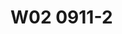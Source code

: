 # W02 0911-2

<!-- # W02 0911-2



我剛從德國回來的時候，我第一個做的研究計畫就是司法院委託做關於，我們稅捐規避行為的研究。那時候我在做結案的報告的時候，在座裡面有一位臺大的老師，那時候因為我還不是臺大的老師，我們有一位臺大的老師。其實那時候基本上，我曾經上過他的課，他就問我一件事，那時候請問柯教授，到底合法跟違法行為在你們稅法裡面是二分的方式還是三，分的方式？就是你既然做規避避稅行為的研究的話，那請問一下到底是除了合法節稅跟違法逃漏稅之外，有沒有第三種類型。避稅行為是三分。還是二分？就合法的話就節稅，違法就逃漏稅，就這樣。那我印象中，那時候我跟他說，可以二分，也可以三分，可以二分，二分就是。違法逃漏稅。那另外一種就是，他不算違法，那只是，因為他沒有隱匿事實，只是要看你到底有沒有所謂，的稅均，規範漏洞，跟你認為他是法外空間，這兩種差別。就是說，二分法是在講，逃漏稅就是隱匿事實，那這種你只要不隱匿事實，你就沒有違法的問題。好，那不隱匿事實裡面，為什麼我們又會再分出一類叫做tax avoidance，這一種tax avoidance它的概念又是什麼？我那時候在做研究的時候就跟他講，就是說，其實。避稅行為就是脫法行為，就是說一個法治國家會有各式各樣的管制行政法，就是行政就是管制嘛。比如說你的土地，雖然你擁有土地所有權，可是很抱歉，你土地並沒有辦法隨便亂蓋房屋，因為你必須要有。建地，變化為建地。那你必須要去跟建管機關去申請建築執照，獲得許可，你才可以自己在自己的土地上面去蓋房子。如果你的土地被化為田地農地，很抱歉你只能做農業使用，那。有管制。就會有人想辦法規避管制。簡單來講就是，我如果是自己的土地不能這樣用，不能蓋房子，那我可不可以蓋一個小小的，只是讓我個人去那邊農作的時候，可以去休憩的地方。那我就開始蓋起了一個被稱作農舍的建築，我也沒有去向主管機關去申請一個建築。那我就蓋在旁邊，就是我去那邊農作的時候，像現在太陽這麼大，就是我在那邊睡覺的時候，總可以有一個好一點睡覺的地方。好吧，像這一種房屋蓋，如果法律都不通人情的話，這樣也不好，尤其我們社會大家都會講，法律不外乎人情，既然要不外乎人情，我蓋一個看起來不像房屋的房屋，只是為了供休憩之用的，那有什麼關係？好啊，就是讓你稍微蓋一下，結果你的農舍越蓋越大，本來只是下午休憩，因為農作基本上就是從早上做到晚上，日出而做，日入而行。做到晚上的時候，我現在講這個東西，各位你不要覺得我是在開玩笑，好像在隨便亂講，我跟各位講，因為你的年代跟我不一樣。我比較經過老師那個以前的年代，我們有農業的時代，在農業時代裡面，確實農人他就是白天太陽出來的時候，他就下田去工作，工作的時候，他其實中間要有一個休息的地方，那這個時候就是我們早期。的。休息當然你可以在樹下，有時候樹下的時候沒辦法睡覺或睡不好，那這種情況我們就旁邊蓋一個可以休憩的場所，越蓋農舍就越大。到最後面當然就主管機關要介入，你只要蓋一個室友周壁上流頂蓋，這一種農舍你還是要申請建築執照的許可。可是如果你基本上不是要蓋來居住，只是放農具。那些東西，把它放在旁邊，放工具的，各位你可能難以想像，不過還是請各位有機會你到鄉下去看看的時候，有些地方它那個農具，像那個抽水的，有時候要蓋一個稍微突出一點，然後底下是一個抽水馬達。這樣，那一種當然不是農舍幹嘛，那又不是拿來做農業建築使用的。那這一種東西我們這樣子講，你有管制規範，人們就會有一部分的人就會有想辦法去做規制上的規避行為，這個我們叫脫法行為，因為其實它看起來，就是說你有管制規範，比如說你有建築法規範，你有使用者的規範，你有所謂的有資格人的規範，比如說你必須要有農民的身分，你才能擁有農地的所有權。我沒農民身分，我好朋友林子軒，他就是農民身分啊，我就借他名義做一下，買一下土地而已，這樣會怎樣，反正我也是做農業使用啊，就這樣。好，這個就是一個，有管制，管制。在實務上就會引來人們，特別在一個法秩序，或對守法意識沒有那麼強烈的社會裡面，它就會引來，有一些人就會想要規避那個管制。因此我們就可以這樣子想，就是說避稅行為其實就是人們透過他的法形成自由，來，規避稅負，高額稅負的現象，你可以把它這樣想像就好。避稅行為就是我透過我的法律形成自由，比如說，像我們上個禮拜跟各位講的，我現在給我的孩子400萬，我是必要繳超過免稅額度的證。那我又想要給我孩子400萬，那我要怎麼做呢？那你很簡單，你就是拿400萬先去買一塊農地，對不起，不要買農地，因為萬一兒子沒有志工，我的身分不好。好，我先把400萬去買一塊土地，買完以後，我用土地送給孩子，而不要用現金送給孩子。我用土地送給孩子，因為土地用公告現值為基準，可是如果現金，現金就直接用市場上，現金就是通貨，通貨就是直接用他的表面價，他的小朋友就是那一張他票面的價格來作為計算基準。所以你很快會發現，我要給我孩子400萬，那我只要把這個標的從現金轉成不動產，或轉成股票，我再把股票，未上市貴公司的股票，我必須要講未上市貴公司的股票。那麼我把它用這個不動產的方式贈與給他，因為不動產是用公告現值算，等到孩子拿到這個土地以後，他再把這塊土地再賣回來給原地主，他這樣一個繞路的行為，為什麼講繞路呢？因為他有三個買賣，他拿400萬，爸爸拿400萬，跟地主買一塊地，所以他有第一個買賣，買賣完以後，他把這塊地贈與給孩子，這個第二個交易行為，第二個契約行為，贈與，雖然他是無廠的，就無廠的交易，無廠的移轉。然後第三個，他再賣回來，孩子拿到這一個土地的時候，他再把土地賣回來給原地主，所以三個契約行為，一個買賣，第二個贈與，第三個再買賣，然後達成一個規避的。你要注意到他的經濟目的，他的經濟目的是讓孩子在同一年拿到400萬，但是他的稅負呢，相較於直接拿400萬現金給孩子，那麼原則上，你拿現金給孩子，你要就超過免稅額，我們現在是244，但我們為了計算方便，我們就假設用200萬作為額度的免稅額，那你超過200萬額度，你要就超過額度200萬，要乘以10%，你至少就要繳20萬的政府稅，可是如果我跟我的地主好朋友，我拿400萬跟他買土地，買完土地以後，我用土地送給孩子，孩子再把土地賣回來，所以這個地主來講，他只是純粹做了一件好事，做了一件幫好朋友的好事而已，他也沒什麼所知。那對贈與的爸爸來講，他達到了一個經濟目的，就是讓孩子同一年拿到400萬，現金。喔，但是他這樣一個做法，他不用繳任何一毛贈與稅，相對於他直接拿現金給孩子，要繳贈與稅，什麼叫逃漏稅？逃漏稅就是，爸爸拿現金400萬給孩子，但他沒有申報贈與。稅，被國稅局事後發現，你，明明就有給孩子400萬，你給他贈與，那你為什麼沒有報贈與稅？




這個時候，我查到你有漏報的事實，我對你會補稅，400減200的免稅額，200萬的課稅額度乘以10%，所以我會對你命補繳20萬的贈與稅，我可能會同時再加罰一倍的漏稅罰，所以就20加20，40萬。這個叫，逃漏稅捐，因為他是隱匿事實，只是在我國法秩序裡面，他是應申報未申報，所以我們是會用遺產證與稅罰裡面的應申報未申報，處以兩倍以下的因納稅額的罰款，這個是我們的目前的實務，以我們實務的做法，他這個叫隱匿課稅事實，只是他是用漏稅罰的方式處罰。這個如果在德國，我跟各位打包票，在德國、美國全部都是逃漏稅捐罪，你試試看啊，你對德國國稅局或是對美國聯邦IRS，該申報的事實不申報，看你會怎麼被IRS對付，就這樣而已嘛。但在臺灣真的是不構成逃漏稅捐罪，真的不構成逃漏稅捐罪，因為我們臺灣國稅局沒有特別人質，只是他們對法規範的理解受到最高法院的一個判例，決議的拘束，他們認為原則上只有積極作為的，那這個才叫逃漏稅捐罪。那如果這一種陰聲報、衛聲報，那這個叫消極不作為，那其實國稅局官員，你跟他講說這個是錯誤的，他也聽不進去啦，因為那是你柯老師自己講，的，不是最高法院的判決，這個沒有對他們有任何的拘束力。好，那回過頭來，我們就跟各位來繼續談這個，為什麼會，就是說當你承認人們可以透過。三個契約行為，達到經濟目的，卻可以不用繳。他該繳的稅負，那這一種你承認他的合法的法效果，那你就是採惡分的看法。簡單來講就是，人們巧妙的利用稅法規範的漏洞，這個巧門，你覺得也可以，沒關係，無傷大雅，就是會的人拿去用，就這樣而已，你如果認為，這個跟你的道德觀也完全match，反正規範有漏洞，那是立法者的事啊，幹我屁事，那也很好啦，這個講白一點，哪裡沒洞呢，有洞就鑽而已啊，規範有漏洞，我知道，我只是跟各位講，規範漏洞不是稅法專家是不會知道洞，所以我懂得稅法，我會鑽洞，那別人不懂稅法的，那你覺得誰會去鑽洞呢，花得起錢，出得起。稅法專家的，幫他做規劃，他就鑽得有洞，你沒錢，笨蛋該死，還有沒錢，該死。就這樣，很抱歉，如果你認為，我們沒有脫法行為理論，這個社會就是。專業的人，他拿去用，因為我懂稅法，所以我會告訴各位，我會這樣用，我不會因為我教稅法，我就特別正義心，多強力，能用的我也會用，因為我看到你以後誰這樣用，我不這樣用，我這笨蛋，啊，傻瓜，還有第二種人，我自己雖然不是稅法專家，但我有錢啊，我交給我的。會計師律師，他幫我做個。節稅規劃，規劃一下，規劃一下，規劃一下，就這樣，就算你是四千億的遺產，你稅付到最後面，你只剩下區區五億，你當年的那個遺產稅率是50。%，你可以做節稅規劃，即使是四千億的遺產，真正在後面繳稅，只剩下五億，那這樣就基本上，你根本不到百分之一的時候，你的稅率啊，可是當時候我們的遺產稅率，明明高到50%，厲害的節稅規劃，那沒什麼厲害啦，我們這個就知道，買幾張保單就好了啊，我們這樣自己就要開保險公司啊，跟自己的保單業務員，多買幾件保單就好了，你們講蹲腳保費這樣不可以，那我不用蹲腳總可以吧，我現在檢查出來，沒病就沒病，趕快買，趕快買，反正我現在手機上錢很多，窮人是沒錢買保險的，因為他現在就活都活不下去，哪有錢買保險，去為將來的老後，照顧自己的老後生活，他現在連活都活不下去了，誰會有錢買，當然是手頭有餘裕的人啊，那你手頭說，我沒有那麼餘裕沒關係，你懂得那個知識，其實你也會用，所以我現在就問各位一件事情，當無知之幕在你面前的時候，無知之幕在你面前，這是。美國的法哲學家，。無知之幕在你面前，這是。美國的法哲學家John Rose就講，無知之幕在你面前的時候，你覺得這樣的一個法律形成。自由的使用，這樣是，正當的使用嗎？還是你會說你這個叫濫用法律形成自由，來獲取不正當的租稅利益的減少？當你在這種觀點上，你開始會產生說對這種行為，雖然它不隱匿事實，你看我現在跟我的地主好朋友，買他的地，送給我的孩子，我的孩子再把地賣回來給我好朋友，哪一個是假的？全部都是真的，全部都真的，因為只有真的我才能買地，所以我不是通謀虛偽意思表示，它不是民法八七條的通謀虛偽表示，它沒有，它根本沒有通謀，它要真意，一定要真意的，好朋友，土地借我一下，不是啦，我跟你買一下，但是我也不是真要跟你，我只是說等我送完給我孩子，我孩子再把這塊土地賣給你，你說那我得到什麼？得到友情，就這樣，好，就買，送給孩子，再送回來，當然土地再送賺三筆，就是因為你要登記三次，所以它要簽三份契約書，然後做三份公契，三份公契，三份私契，三份公契，做完以後，你如果覺得我一天就可以辦完，我自己去辦過土地規劃，所以我們做那個業務，你總是辦過一次你就知道那個事情，那還可以多久，多快完成，我就是買、賣，報贈與稅，報贈與稅還怕國稅局說，你這個是假贈與、真移轉什麼什麼，我還真的說，這個國稅局大哥，我現在有一塊土地，我買了一塊土地，想說要給我孩子將來，他有機會成家立業的時候可以用，我現在就剩一個給他，我不知道要不要講贈與稅，你可不可以給我開示以下，這個要不要講贈與稅，我一定跟各位保證，這個路程過程當中，我到處留下證據，讓你知道我是真的，這樣各位清楚嗎，我買土地的時候，我找土地代書在旁邊，因為他要幫我辦。過戶，你如果不想辦，找土地代書，你要公正的有公正的，你要代書有代書，你要仲介經濟的，多花一點交易費而已，就這樣，每一個路程都留下真實的證據資料，因為我們這個是真意，真的是要這樣買，正賣回來，就這樣，這樣一個繞路的行為，當你認為他，這個繞路行為，我們先講一下，在民法上他有沒有效，民法上，有效吧，因為他沒有通謀虛偽，沒有真意保留問題，他真意就是如此，所以他是step by step，讓我的利益可以透過三個契約形成，移送到我的孩子身上，只是這三個契約形成，民法上有效，稅法上則認為，你就等同於實質上，拿四百萬現金給孩子，所以我們稱這種行為叫，濫用法律形成自由，獲得你不該取得的，租稅利益，所以我們用按，通常法律形式，來調整租稅關係，所以我們試圖理解你在稅上，是用四百萬現金，來贈與給孩子，因此我們法效果，租稅法的法效果，就是超過民稅額度贈與，依然還是要課稅，所以本件個案補稅，但因為沒有隱匿，所以不裁罰，因此避稅的法效果，導出來的原則上，就是，補繳稅款，但因為它完全沒隱匿，它只是巧妙的利用，規範上的這種漏洞，這種規範漏洞，來自於因為土地不是，實價計算，它是用公告現值，土地，作為一個證據的標的物，理論上它應該要用實際的，交易的價格來作為，如果你在做移轉的時候，你有買賣，你有買賣，你本來就應該要土地實際的，交易價格來作為計算技術，如果你真的是依照這樣一個理解的話，其實它根本沒有規劃的空間，但問題就是你今天土地，自己用公告現值，來作為證據的標的計算價值，這個時候就產生了一個規範上，我們稱之為為什麼不叫漏洞，為什麼不稱之為空間，而叫漏洞，是。因為，我們認為，遺產證與稅法的土地，會用公告現值，是因為它有估價困難，所以它才採用政府表定價格，作為計算基準，如果沒有估價困難，如果有一個很容易估價的標的，出現的時候，那其實理論上來講，它就應該用市場交易價格，來作為估價的計算基準，所以我們認為在這種情況之下，你用不動產的證據，你明明前後有兩個買賣，你前面有一個買賣400萬的，不動產買賣的行為，你後面有一個再賣回去400萬，你明明這塊土地公告現值，只有200萬，可是你實際上是用400萬買它的，你為什麼不用真正的市場上價值呢，這個顯然就是納稅義務人看到規範上的，彼此之間的不一致，本來現金我們是用市場價值為基礎，可是不動產卻是用公告現值為基礎，這個時候產生不一致協調上的差異，這個叫規範上的漏洞，不認為這個漏洞是給立法者的節稅，就立法者要給納稅義務人節稅空間，因此，採取空間說的人就會傾向於，我把這樣一個規劃行為，就稱之為叫合法節稅行。為，可是採漏洞說的人就會傾向於把它認定為，這個就是規避行為，規避行為因此帶來的是法律效果上的補稅，請各位務必特別注意，我們的補稅只是稅上補稅，沒有民法上否定他的司法有效性的意思，無你反而是承認司法的有效性，才在這個基礎上去補稅款，這樣，所以稅法的。量能課稅實質課稅，沒有干預私法自治的自由的問題，因為我們從來不是在動司法上的法效果，我們動的是稅法上的法效果，所以有一部分的學界，說，這一種稅捐規避理論侵害私法自治，侵害當事人司法形成自由，那這一個根本就是，我個人認為是沒有道理，因為我們從來就沒有動司法，我們動的只是稅法，稅法採量能課稅原則的觀點底下，你形同將四百萬現金給孩子，如果這種行為我們還容許的話，那等於是你把我們都當笨蛋，誠實繳稅的是笨蛋，因為誠實。四百萬給孩子，還去報政與稅的，真的好笨喔，你怎麼這麼愛國，愛國到這種程度，你讓他不會知道轉換一下不動產，所以所有的節稅規劃秘笈，早期在105年房地合一稅之前，所有人我看過好幾位會計師寫的節稅規劃，我跟各位講沒什麼好看的，他們只有兩招，一個就是把它規劃成不動產贈與，一個就是把它規劃成股票贈與，未上市櫃公司股票，沒有什麼好多，當然後面又增加很多規劃工具，信託。保險，所以你去看實務上節稅規劃秘笈，不動產，股票的不動產，股票信託保險，就這樣就四種，就這樣，老師以後應該轉行去，做節稅規劃，就這四種，舉一反三變化一下，不然就結合這兩個，在105年我們房地合一稅沒出來之前，這個最普遍。的一種規避手法，或是節稅規劃的手法。


所以到底二分或三分，在德國法學界，沒有稅捐通則42條規定以後，它確實有在討論說，我們這個國家，德國是有稅捐通則的規定，稅捐通則42條的規定，所以我們比較沒這個問題，但其他國家，有些國家，沒有稅捐規避的規定，那這些國家他們要怎麼去防度稅捐規避行為呢？像老師自己在當學生的時候，我們自己的立法裡面，真的就沒有稅捐規避的，一般稅捐規避的條款規定，我們只有特別規避的防度條款的規定，我們只有，因為以前我們的稅稽法，沒有徵訂12-1之前，這個是民國98年才徵訂的，那老師念書當學生的時代，是在這個之前，這個之前，民國98年以前的時候，當時候臺灣的稅法裡面，除了特別規避的規範有規定以外，我們沒有一般防度規避條款的規定，所以當時候我們的稅捐實務上，是根據大法官4-4。20號，用420號所說的實質課稅原則，來作為稅捐規避行為，防度規避行為的理論依據，德國人。他們自己本身，有稅捐通則42條規定，但是在他們的，注釋書，教科書的注釋書裡面，都有提到說有些國家沒有，所以他們就要透過法律解釋的方式，來把稅捐規避行為，把它排除在節稅之外，所以這些國家，這個他就舉了一些例子，當然我看他們教科書沒有特別提臺灣，因為臺灣當時候也沒有稅捐規避的立法，那麼有些國家，就會對這一類的行為承認，我舉例而言日本，日本沒有規避防度條款，基本上他們強調法律租稅主義，所以他們的分類上面，基本上就比較接近是二分，你專規範漏洞的，那原則上就是合法，就合法，法律規定不足，立法者，自己規定不足，那行政失誤自己承擔，所以納稅人不過，不過我自己去參加過日本的，這個找到你大學的一個研討會，我是聽日本人自己這樣說，他說日本，日本的大企業商社，認為，自己企業對社會有責任，所以在他們的大企業商社裡面，基本上沒有稅務長這個設計，就是他們有法務長，他們有財務長，他們不把稅捐規劃，當作是一個非常重要的策略，所以他們跨國之間的移動，基本上沒有節稅規劃的稅務長，這個職位的設置，簡單來講就是他們日本大商社，基本上不做節稅規劃，這是根據日本人自己說的，我沒有在日本執業，我也不是日本人，所以我不能跟各位講說，日本法律實務界認為，租稅規避理論沒有存在，可能來自於，因為實務上，操作租稅規避行為的人，尤其是大企業商社，這種情況不常見，所以他們不發展出來這個理論，也許有他們的社會背景，導致出來的規範上，就是這樣操作，所以他們不認為怎麼樣，但搬到我們自己的社會，你都知道我們自己的社會，大家都非常非常的聰明，連交稅法的老師，都可以在上課公開聲稱，不會為了愛國多繳稅捐，我沒有講我自己多高尚，我只是跟你講，我知道有動，我當然也會想要利用，因為這是人的自利心趨勢，我也不敢跟各位保證，我一定都不會用，不然萬一下一次，我做了這個稅捐規劃，柯老師你以前上課，一陣子一人講，一堆有的沒有的五四三，一下去以後，立刻就變成一個人一個樣，為了避免你將來講我，前後不一，我就先跟你講，我老師以後，搞不好我就做這一些事情，簡單來講就是，因為我都知道，在我們的社會。裡面，鑽漏洞是蠻常見的，像我們剛剛講的，農民的農地農有農用政策，平均地權條例以前，規定只有農民身分才能擁有農地，沒有農地，很簡單切個農民名義，所以我們其實都知道，有管制就有規避可能，有稅負能少則少，在我們的社會裡面，節省稅負根本不是什麼羞恥的事情，節省稅負通常就是說，你最近聽好厲害的節日報，你可不可以告訴我，分享一下我秘笈，有為者亦若是，他從來不覺得，那個是倫理道德上的，詞語為之同物，根本我們沒有這個，社會的非難的那種，只會覺得，哇你好厲害喔，你賺那麼多錢，結果可以少繳那麼多稅，最明顯的，有土斯有財，我們早上剛好就在講這個事情，臺灣的稅負，50年來根本沒有對土地交易，做實價特稅，所以有本事的人，當然是炒地皮，廢話，有本事的人幹嘛讀書，我就是因為沒本事，所以就只好讀書，當博士，當教書人，我要有本事，。因為沒本事，所以就只好讀書，當博士，當教書人。我要有本事，我就去銀行搞錢了啊。對不起，我不是。否定各位努力念書的價值哦。我只是在，對我自己的人生過往，做一個檢討而已。啊。這個，我沒辦法去銀行借錢，買中校東路旁邊的土地。我那時候看臺北市作為最高的，結果信義區好棒哦！可是我沒辦法借錢，不然我就會像一位林大董事長一樣，就借錢，那信義區，你在那邊跑步100公尺，都還沒有超過他的地的範圍。就都還在他們，他還在，後來他在我們臺大法學院，也提供一筆獎學金。鼓勵同學們好好的努力研究不動財。所以呢，各位要好好的。接受善心人士的照顧哦。你要好好的反應，回饋到他這個如此的用意。我沒有說他炒地皮，我只有說一件事情，我也有眼光啊。可是我就借不到錢啊，我沒辦法借錢。我沒辦法去跟銀行借那麼多錢。那時候我只是一個學生而已，我有憑什麼本質，我有辦法去農會信用合作社，或是漁會信用合作社，或是銀行去跟他借錢，我也會啊。因為對我來講，我跟各位講，你借錢你只要還利息就好。你不用還本金，你借錢你只要還利息。你有本事就還利息就好，因為本金死的時候就倒掉就好呢。不是有限定繼承嗎？對不對？以前我們還要用通過拋棄繼承的方式。才可以現在。所以我跟各位講，我欠你兩百萬，我是怕你。但是我如果欠你兩百億，是你怕我，你怕我不還。這臺灣社會是這樣。我跟各位講，有些人欠兩百億，他從來就不想還。我欠兩百億，我公司讓他倒就好。我還看過，他去成立一個不良資產的公司，去收購自己的債券。如何？你會覺得自己書讀的少啊？不是你書讀的太多。自你不知道原來社會現實是這樣操作。我不是要貶低各位同學努力讀書的意志。我只是跟各位講，有一些操作實務是這樣操作。所以我只是跟告訴各位一件事情。稅捐規避行為基本上，它只是告訴你，你該繳的稅捐，以實質課稅原則為基準。說，你如果這樣繞路，我就拉出一條線。這一條叫通常法律行事。你這樣做，我叫濫用法律形成。那我這個通常該有的，這個通常法律行事，我依照通常法律行事，我課你稅。只是繳你該繳的稅。我個人認為沒有什麼過分。你明明就，你繞個路，就可以讓孩子，一年拿到四百萬。那就是，我沒有禁止你做證明。我只是告訴你，超過你稅有的證明。國家課證你稅，就這樣而已。所以我個人強烈認為，規範漏洞。稅法有規範，有規範就自然有漏洞。有漏洞，不完整。我們要透過解釋，去把它補滿。因此，即使是沒有稅稽法12-1條，或納保法第7條第3項，我仍然認為，從量能課稅原則的角度，它應該要承認實質課稅原則的存在。所以這個只是很簡單的，因為在無知之幕之前，我並不能知道我下一次投胎的時候，我還會不會是稅法的專家。我只能告訴各位，我希望各位，當然各位同學現在都還在學校，你還沒有正式踏出社會之前，這一句話基本上還比較能敲動你，你還會認同。但各位出去執業，過了十年以後，大家有時候會不太能相認，因為你也不一定能認識自己，搞不好老師也不太像原來老師的樣子。我不開玩笑講，我自己出去執業以後，有時候會忘記我自己當初為什麼念法律系的初衷。這個是，蠻常見的，蠻常見的。你以前在學校念書，人家問你為什麼念法律系，在學生自傳裡面都說，為了要實現公平正義，回去看一下你自己的自傳寫的，大家是不是在寫公平。我跟你講，你回去自己看，為什麼要念法律系？因為我家裡面曾經發生過什麼事情，所以我想到公平正義，我看到隔壁鄰居有什麼事情，我想到公平正義，你念法律系都是為了公平正義。一旦出去以後，你就看看過了幾年以後，你的公平正義一件案子算多少，看你會想多少。我不跟各位開玩笑講，我自己真的是會這樣算，我畢業的時候確實，我真的會想說，我這個案子可以賺多少錢，我的公平正義，在這個僱主之間，這個案子也可以賺個幾百萬，這個勞工之間，我是覺得很可憐，不然這樣你去找一個好一點的律師，不好意思，我還是要僱家，這個其實都滿常見。我們不特別去說什麼，因為大家都必須要生活，大家都必須要能夠在自己的職業場域裡面，所以你要做，你那個場域裡面的適合的角色工作，這一點我沒有意見，回到我們這個無知之幕之前，我只能跟各位講，我現在在學校教書，在無知之幕之前的時候，我會跟你講，我個人認為，我強烈的也認為，規避行為理論，這個規避行為是存在的，既然有漏洞存在，我們透過法釋義學的方式把它貼補起來，它只是補它該補的稅捐，我個人認為這沒有不對，它沒有處罰，所以規避行為原則不可罰，它只是補繳該有的稅捐，依照通常法律形式，去繳納它原先的法律該繳的稅捐，這就是最原始的稅捐規避行為的理論。




當然，後來我們有很多人，把逃漏稅的行為當規避，這個時候就會產生了這種行為，到底要不要處罰的問題，把逃漏稅行為當規避行為，你不是講避稅行為只是要補稅沒有處罰，只有逃漏稅行為才要處罰嗎，接下來我們這個問題就會出現在，因為有不少的人把逃漏稅捐的行為，當作是避稅行為，有不少人把逃漏稅捐的行為，甚至把它當作節稅行為，這個時候我們就開始出現了，判斷上的困擾，到底這種情況要不要，給，那我現在就舉一個案例，這個也是老師自己個人，實務直接碰過，我當然不是當律師，我是當老師的時候，那我被問過一個問題，而且我也因為這個問題，後來到臺北地院去當鑑定人，這個實務個案是這樣，就是某一個人，我經由他的同意，比如說我借子軒的名義，我個人去買不動產，我賺了很多錢，雖然不動產，本來在那個時候，本來就房地分立，土地課土增稅，可是我買賣很多不動產，上面都有房屋，房屋就會全部算入，我個人的綜合所得稅，這樣各位聽得懂嗎，房屋全部會算進來，我個人綜合所得，那我現在只要借子軒一個人名義，我就可以分散，各位聽得懂嗎，我一個人買一棟房屋，這個所得會灌到我身上，房屋嘛，好，我買十棟房屋，我這個所得會累加上去，我就會變成40%的累計稅率，那我借一個人，立刻就變20%，這樣各位聽得懂這個意思嗎，我借一個人，好，來五棟，我這邊五棟那一邊，所以我買賣房屋，實際上是買十棟，可是我所得呢，我就借子軒，你要子軒因為他是我的助教，迫於詮釋必須要借我，當然我不會這麼無情無義，我也一定會給他一點錢，他該要繳的稅，他明明原先只有10%，結果因為他讓我借你，所以他搞到要20%，多出來的稅負，我一定會付錢給他，因為我如果不付錢給他，他立刻就回過頭來檢舉我，對嗎，對嗎，這本來就是嘛，好，我現在就舉這個例子，我借他假借已的名義，把那個所得分散出去，假借已的名義，把綜合所得稅的所得，分散到兩個人身上，因此兩個人平均都只適用20%的。稅率，簡單來講，個人綜合所得稅，因為我們有累進稅率，我們有。超額累進稅率，6%，12%，20%，30%，40%，如果時間房子的所得全部在你身上，你大概會變40%，可是我借一個人名義，我就可以把他削減到只剩20%，兩個20%，那他雖然多增加稅負，可是我會幫他出，好，我現在問各位，借名分散所得，請問是哪種類型，借名分散所得，是節稅、避稅、逃漏稅，三種不同理論，三種不同看法，第一種，我借子軒的名義，她同意借我，所以我們本來都是真的，我有沒有騙你，她願意借我名，她的所得稅，我們也繳了，我自己所得稅，我當然會繳，我借她的名，她也繳所得稅了，我們哪有稅負減少，我本來就繳我們該繳的稅負，所以我們本來就是誠實的好公民，因為我借她的名，她也願意借我，這個叫節稅說，節稅說，我們那個個案裡面，有一位老師就這樣採取這個看法，我們說這個是節稅啊，好，OK，第二個，我們，到底是避稅，就我借一個人分散所得，所以讓我的所得稅負從40%降低成20%，如果你認為，那個是鑽法規範漏洞，本來應歸屬於個人的所得，那你就應該是要個人要誠實申報，那結果你借一個名義，讓你的所得可以成功的分散到別人身上，那這個當然就是避稅說，所以我避稅說的看法就是，把子軒那邊的所得，這一部分的房屋財產交易所得，全部都算到我這邊來，所以會增加我的稅負，那子軒那邊的報繳所得稅，就當然會因此減少，所以增加我這邊的稅負，但他那邊的稅負減少，這個是避稅論，避稅論就是說，我經由他人同意，減少的稅負是不當的租稅利益，那因此只是補稅，並沒有要裁罰，第三個看法，第三個看法就是，我借他的名義，認為是隱匿課稅事實，好，那到底哪一個才對，因為隱匿課稅事實，他除了回過頭來，要補柯格鐘的所得稅以外，他還要對柯格鐘施以，漏稅罰，或逃漏稅捐罪的制裁，就簡單來講，這個的法效果會有差異，節稅是完全承認這個稅負減少的效益，避稅則是不承認你稅負減少，你因此要補稅，但是沒有裁。罰，逃漏稅捐則是不僅要補稅，而且同時要裁罰，三個不同的理論，三者不同，一個同樣的借名分散所得的新聞，究竟該當哪一個，各位可以。利用，時間好好思考，因為這個問題，老師當時候被律師詢問的時候，是被辯方的律師，請問，老師你可不可以幫我們做鑑定，我那時候就想，我好好想一想這個問題，想一想我得到我的正確答案，我準備要給他開一個七位數的價格，給他，結果後來他說，不對，不行，我跟他說，我意見可能跟你不一樣，老師我們以後再聯絡，那時候我在日本，打電話去。日本，我跟他說，這個問題很難，借名分散，它到底是節稅、避稅或逃漏稅，因為學說上有三種不同看，看起來似乎都有理，但是我希望各位利用時間，想一想，到底要算哪一個，我理睬那一種，我當然希望，你要說明理由，而不是純粹的就是說，我覺得，那我們，下個禮拜，再跟各位。借名分散所得，到底，是。脫法避稅，合法節稅，還是違法的逃漏稅，這個給各位，做，下個禮拜。作業，就這樣，當然，我不會叫各位叫作業，只是讓各位去了解，理論，在操作上，套用到我們的實務上的時候，它確實都還會有，這個涵射過程裡面的，這個討論，那這個其實毋寧是，對各位同學來講，是蠻重要的，那我們今天就先到這裡，讓各位好好的浸泡一下，浸泡一下這個問題，能夠想一想，那下個禮拜，給各位做討論，你才會比較有思考，下個禮拜，我會先請同學們表態，那個看法的理由，就這樣，那這個，之後老師再來，跟各位，做不同，也許跟我同，也許不同，那我們再來做，一些意見上的討論跟交換，那我們就今天先到這裡，下個禮拜，請大家可以的話，就準時來參加，就這樣了。


 -->